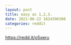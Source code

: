 ```yaml
--- 
layout: post 
title: easy as 1,2,3. 
date: 2021-06-22 1624396308 
categories: reddit 
--- 
```

https://redd.it/o5xeru